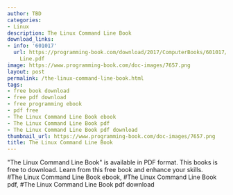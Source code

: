 ```yaml
---
author: TBD
categories:
- Linux
description: The Linux Command Line Book
download_links:
- info: '601017'
  url: https://programming-book.com/download/2017/ComputerBooks/601017/The Linux Command
    Line.pdf
image: https://www.programming-book.com/doc-images/7657.png
layout: post
permalink: /the-linux-command-line-book.html
tags:
- free book download
- free pdf download
- free programming ebook
- pdf free
- The Linux Command Line Book ebook
- The Linux Command Line Book pdf
- The Linux Command Line Book pdf download
thumbnail_url: https://www.programming-book.com/doc-images/7657.png
title: The Linux Command Line Book
---
```


 
<div class="item-desc text-justify">
  "The Linux Command Line Book" is available in PDF format. This books is free to download. Learn from this free book and enhance your skills.
  <br>
  #The Linux Command Line Book ebook, #The Linux Command Line Book pdf, #The Linux Command Line Book pdf download
</div>